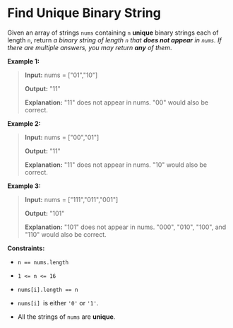 # Find Unique Binary String

Given an array of strings <code>nums</code> containing <code>n</code> **unique** binary strings each of length <code>n</code>, return *a binary string of length *<code>n</code>* that **does not appear** in *<code>nums</code>*. If there are multiple answers, you may return **any** of them*.


**Example 1:**
>
> **Input:** nums = ["01","10"]
>
> **Output:** "11"
>
> **Explanation:** "11" does not appear in nums. "00" would also be correct.

**Example 2:**
>
> **Input:** nums = ["00","01"]
>
> **Output:** "11"
>
> **Explanation:** "11" does not appear in nums. "10" would also be correct.

**Example 3:**
>
> **Input:** nums = ["111","011","001"]
>
> **Output:** "101"
>
> **Explanation:** "101" does not appear in nums. "000", "010", "100", and "110" would also be correct.


**Constraints:**

- <code>n == nums.length</code>

- <code>1 &lt;= n &lt;= 16</code>

- <code>nums[i].length == n</code>

- <code>nums[i] </code>is either <code>'0'</code> or <code>'1'</code>.

- All the strings of <code>nums</code> are **unique**.
